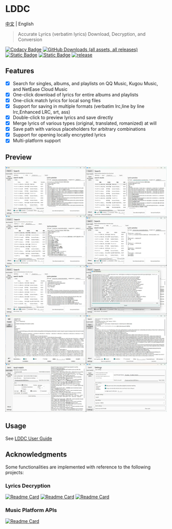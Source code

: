 # LDDC

[中文](./README.md) | English

> Accurate Lyrics (verbatim lyrics) Download, Decryption, and Conversion

[![Codacy Badge](https://app.codacy.com/project/badge/Grade/015f636391584ffc82790ff7038da5ca)](https://app.codacy.com/gh/chenmozhijin/LDDC/dashboard?utm_source=gh&utm_medium=referral&utm_content=&utm_campaign=Badge_grade)
[![GitHub Downloads (all assets, all releases)](https://img.shields.io/github/downloads/chenmozhijin/LDDC/total)](https://github.com/chenmozhijin/LDDC/releases/latest)
[![Static Badge](https://img.shields.io/badge/Python-3.10%2B-brightgreen)](https://www.python.org/downloads/)
[![Static Badge](https://img.shields.io/badge/License-GPLv3-blue)](https://github.com/chenmozhijin/LDDC/blob/main/LICENSE)
[![release](https://img.shields.io/github/v/release/chenmozhijin/LDDC?color=blue)](https://github.com/chenmozhijin/LDDC/releases/latest)

## Features

- [x] Search for singles, albums, and playlists on QQ Music, Kugou Music, and NetEase Cloud Music
- [x] One-click download of lyrics for entire albums and playlists
- [x] One-click match lyrics for local song files
- [x] Support for saving in multiple formats (verbatim lrc,line by line lrc,Enhanced LRC, srt, ass)
- [x] Double-click to preview lyrics and save directly
- [x] Merge lyrics of various types (original, translated, romanized) at will
- [x] Save path with various placeholders for arbitrary combinations
- [x] Support for opening locally encrypted lyrics
- [x] Multi-platform support

## Preview

![image](img/en_1.jpg)
![image](img/en_2.jpg)

## Usage

See [LDDC User Guide](https://github.com/chenmozhijin/LDDC/wiki)

## Acknowledgments

Some functionalities are implemented with reference to the following projects:

### Lyrics Decryption

[![Readme Card](https://github-readme-stats.vercel.app/api/pin/?username=WXRIW&repo=Lyricify-Lyrics-Helper)](https://github.com/WXRIW/Lyricify-Lyrics-Helper)
[![Readme Card](https://github-readme-stats.vercel.app/api/pin/?username=jixunmoe&repo=qmc-decode)](https://github.com/jixunmoe/qmc-decode)
[![Readme Card](https://github-readme-stats.vercel.app/api/pin/?username=parakeet-rs&repo=libparakeet)](https://github.com/parakeet-rs/libparakeet)

### Music Platform APIs

[![Readme Card](https://github-readme-stats.vercel.app/api/pin/?username=MCQTSS&repo=MCQTSS_QQMusic)](https://github.com/MCQTSS/MCQTSS_QQMusic)
